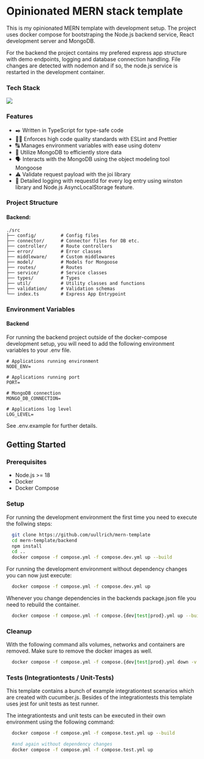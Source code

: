 <!-- Introduction -->

# Opinionated MERN stack template

This is my opinionated MERN template with development setup. The project uses docker compose for bootstraping the Node.js backend service, React development server and MongoDB.

For the backend the project contains my prefered express app structure with demo endpoints, logging and database connection handling. File changes are detected with nodemon and if so, the node.js service is restarted in the development container.

<!-- TechStack -->

### Tech Stack

<p align="left">
  <a href="https://skillicons.dev">
    <img src="https://skillicons.dev/icons?i=mongodb,express,react,nodejs,ts,docker&perline=13" />
  </a>
</p>

<!-- Features -->

### Features

- :black_nib: Written in TypeScript for type-safe code
- :male_detective: Enforces high code quality standards with ESLint and Prettier
- :capital_abcd: Manages environment variables with ease using dotenv
- :floppy_disk: Utilize MongoDB to efficiently store data
- :speaking_head: Interacts with the MongoDB using the object modeling tool Mongoose
- :warning: Validate request payload with the joi library
- :memo: Detailed logging with requestId for every log entry using winston library and Node.js AsyncLocalStorage feature.

<!-- Project Structure -->

### Project Structure

#### Backend:

```
./src
├── config/         # Config files
├── connector/      # Connector files for DB etc.
├── controller/     # Route controllers
├── error/          # Error classes
├── middleware/     # Custom middlewares
├── model/          # Models for Mongoose
├── routes/         # Routes
├── service/        # Service classes
├── types/          # Types
├── util/           # Utility classes and functions
├── validation/     # Validation schemas
└── index.ts        # Express App Entrypoint
```

<!-- Env Variables -->

### Environment Variables

#### Backend

For running the backend project outside of the docker-compose development setup, you will need to add the following environment variables to your .env file.

```
# Applications running environment
NODE_ENV=

# Applications running port
PORT=

# MongoDB connection
MONGO_DB_CONNECTION=

# Applications log level
LOG_LEVEL=
```

See .env.example for further details.

<!-- Getting Started -->

## Getting Started

<!-- Prerequisites -->

### Prerequisites

- Node.js >= 18
- Docker
- Docker Compose

<!-- Setup -->

### Setup

For running the development environment the first time you need to execute the follwing steps:

```bash
  git clone https://github.com/uullrich/mern-template
  cd mern-template/backend
  npm install
  cd ..
  docker compose -f compose.yml -f compose.dev.yml up --build
```

For running the development environment without dependency changes you can now just execute:

```bash
  docker compose -f compose.yml -f compose.dev.yml up
```

Whenever you change dependencies in the backends package.json file you need to rebuild the container.

```bash
  docker compose -f compose.yml -f compose.{dev|test|prod}.yml up --build
```

### Cleanup

With the following command alls volumes, networks and containers are removed. Make sure to remove the docker images as well.

```bash
  docker compose -f compose.yml -f compose.{dev|test|prod}.yml down -v
```

### Tests (Integrationtests / Unit-Tests)

This template contains a bunch of example integrationtest scenarios which are created with cucumber.js. Besides of the integrationtests this template uses jest for unit tests as test runner.

The integrationtests and unit tests can be executed in their own environment using the following command:

```bash
  docker compose -f compose.yml -f compose.test.yml up --build

  #and again without dependency changes
  docker compose -f compose.yml -f compose.test.yml up
```
